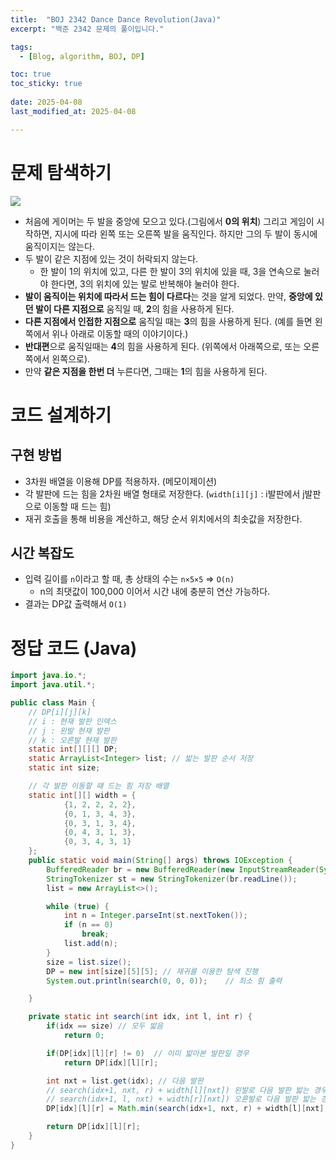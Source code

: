 ```yaml
---
title:  "BOJ 2342 Dance Dance Revolution(Java)"                      
excerpt: "백준 2342 문제의 풀이입니다."

tags:
  - [Blog, algorithm, BOJ, DP]

toc: true
toc_sticky: true
 
date: 2025-04-08
last_modified_at: 2025-04-08

---
```


# 문제 탐색하기
![](https://www.acmicpc.net/JudgeOnline/upload/201011/ddr.PNG)

- 처음에 게이머는 두 발을 중앙에 모으고 있다.(그림에서 **0의 위치**) 그리고 게임이 시작하면, 지시에 따라 왼쪽 또는 오른쪽 발을 움직인다. 하지만 그의 두 발이 동시에 움직이지는 않는다.
- 두 발이 같은 지점에 있는 것이 허락되지 않는다.
	- 한 발이 1의 위치에 있고, 다른 한 발이 3의 위치에 있을 때, 3을 연속으로 눌러야 한다면, 3의 위치에 있는 발로 반복해야 눌러야 한다.
- **발이 움직이는 위치에 따라서 드는 힘이 다르다**는 것을 알게 되었다. 만약, **중앙에 있던 발이 다른 지점으로** 움직일 때, **2**의 힘을 사용하게 된다. 
- **다른 지점에서 인접한 지점으로** 움직일 때는 **3**의 힘을 사용하게 된다. (예를 들면 왼쪽에서 위나 아래로 이동할 때의 이야기이다.) 
- **반대편**으로 움직일때는 **4**의 힘을 사용하게 된다. (위쪽에서 아래쪽으로, 또는 오른쪽에서 왼쪽으로). 
- 만약 **같은 지점을 한번 더** 누른다면, 그때는 **1**의 힘을 사용하게 된다.

# 코드 설계하기

## 구현 방법

- 3차원 배열을 이용해 DP를 적용하자. (메모이제이션)
- 각 발판에 드는 힘을 2차원 배열 형태로 저장한다. (`width[i][j]` : i발판에서 j발판으로 이동할 때 드는 힘)
- 재귀 호출을 통해 비용을 계산하고, 해당 순서 위치에서의 최솟값을 저장한다.

## 시간 복잡도

- 입력 길이를 `n`이라고 할 때, 총 상태의 수는 `n×5×5` => `O(n)`
	- n의 최댓값이 100,000 이어서 시간 내에 충분히 연산 가능하다.
- 결과는 DP값 출력해서 `O(1)`

# 정답 코드 (Java)

```java
import java.io.*;
import java.util.*;

public class Main {
    // DP[i][j][k]
    // i : 현재 발판 인덱스
    // j : 왼발 현재 발판
    // k : 오른발 현재 발판
    static int[][][] DP;
    static ArrayList<Integer> list;	// 밟는 발판 순서 저장
    static int size;

    // 각 발판 이동할 때 드는 힘 저장 배열
    static int[][] width = {
            {1, 2, 2, 2, 2},
            {0, 1, 3, 4, 3},
            {0, 3, 1, 3, 4},
            {0, 4, 3, 1, 3},
            {0, 3, 4, 3, 1}
    };
    public static void main(String[] args) throws IOException {
        BufferedReader br = new BufferedReader(new InputStreamReader(System.in));
        StringTokenizer st = new StringTokenizer(br.readLine());
        list = new ArrayList<>();

        while (true) {
            int n = Integer.parseInt(st.nextToken());
            if (n == 0)
                break;
            list.add(n);
        }
        size = list.size();
        DP = new int[size][5][5]; // 재귀를 이용한 탐색 진행
        System.out.println(search(0, 0, 0));	// 최소 힘 출력

    }

    private static int search(int idx, int l, int r) {
        if(idx == size)	// 모두 밟음
            return 0;

        if(DP[idx][l][r] != 0)	// 이미 밟아본 발판일 경우
            return DP[idx][l][r];

        int nxt = list.get(idx); // 다음 발판
        // search(idx+1, nxt, r) + width[l][nxt]) 왼발로 다음 발판 밟는 경우
        // search(idx+1, l, nxt) + width[r][nxt]) 오른발로 다음 발판 밟는 경우
        DP[idx][l][r] = Math.min(search(idx+1, nxt, r) + width[l][nxt],  search(idx+1, l, nxt) + width[r][nxt]);

        return DP[idx][l][r];
    }
}
```




